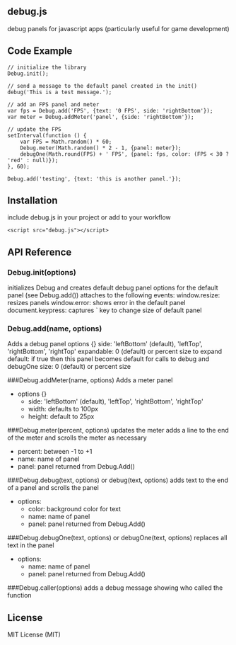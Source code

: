 ## debug.js
debug panels for javascript apps (particularly useful for game development)

## Code Example

    // initialize the library
    Debug.init();

    // send a message to the default panel created in the init()
    debug('This is a test message.');

    // add an FPS panel and meter
    var fps = Debug.add('FPS', {text: '0 FPS', side: 'rightBottom'});
    var meter = Debug.addMeter('panel', {side: 'rightBottom'});

    // update the FPS
    setInterval(function () {
        var FPS = Math.random() * 60;
        Debug.meter(Math.random() * 2 - 1, {panel: meter});
        debugOne(Math.round(FPS) + ' FPS', {panel: fps, color: (FPS < 30 ? 'red' : null)});
    }, 60);

    Debug.add('testing', {text: 'this is another panel.'});

## Installation
include debug.js in your project or add to your workflow

    <script src="debug.js"></script>

## API Reference

### Debug.init(options)
initializes Debug and creates default debug panel
options for the default panel (see Debug.add())
attaches to the following events:
     window.resize: resizes panels
     window.error: shows error in the default panel
     document.keypress: captures ` key to change size of default panel

### Debug.add(name, options)
Adds a debug panel
options {}
 side: 'leftBottom' (default), 'leftTop', 'rightBottom', 'rightTop'
 expandable: 0 (default) or percent size to expand
 default: if true then this panel becomes default for calls to debug and debugOne
 size: 0 (default) or percent size

###Debug.addMeter(name, options)
Adds a meter panel
* options {}
  - side: 'leftBottom' (default), 'leftTop', 'rightBottom', 'rightTop'
  - width: defaults to 100px
  - height: default to 25px

###Debug.meter(percent, options)
updates the meter
adds a line to the end of the meter and scrolls the meter as necessary
* percent: between -1 to +1
* name: name of panel
* panel: panel returned from Debug.Add()

###Debug.debug(text, options) or debug(text, options)
adds text to the end of a panel and scrolls the panel
* options:
  - color: background color for text
  - name: name of panel
  - panel: panel returned from Debug.Add()

###Debug.debugOne(text, options) or debugOne(text, options)
replaces all text in the panel
* options:
  - name: name of panel
  - panel: panel returned from Debug.Add()

###Debug.caller(options)
adds a debug message showing who called the function

## License
MIT License (MIT)